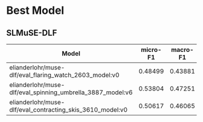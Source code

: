 # Best Model

## SLMuSE-DLF

| Model                                                      | micro-F1 | macro-F1 |
| ---------------------------------------------------------- | -------- | -------- |
| elianderlohr/muse-dlf/eval_flaring_watch_2603_model:v0     | 0.48499  | 0.43881  |
| elianderlohr/muse-dlf/eval_spinning_umbrella_3887_model:v6 | 0.53804  | 0.47251  |
| elianderlohr/muse-dlf/eval_contracting_skis_3610_model:v0  | 0.50617  | 0.46065  |
